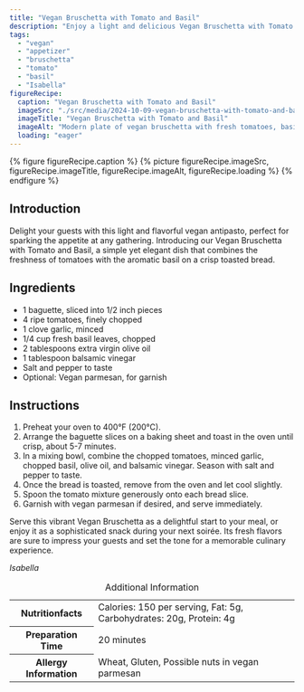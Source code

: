 ```yaml
---
title: "Vegan Bruschetta with Tomato and Basil"
description: "Enjoy a light and delicious Vegan Bruschetta with Tomato and Basil, perfect as an appetizer for any occasion. Simple, fresh, and vibrant!"
tags:
  - "vegan"
  - "appetizer"
  - "bruschetta"
  - "tomato"
  - "basil"
  - "Isabella"
figureRecipe: 
  caption: "Vegan Bruschetta with Tomato and Basil"
  imageSrc: "./src/media/2024-10-09-vegan-bruschetta-with-tomato-and-basil-1421.png"
  imageTitle: "Vegan Bruschetta with Tomato and Basil"
  imageAlt: "Modern plate of vegan bruschetta with fresh tomatoes, basil, and vegan parmesan on a tidy table, in a refined setting."
  loading: "eager"
---
```


{% figure figureRecipe.caption %}
{% picture figureRecipe.imageSrc, figureRecipe.imageTitle, figureRecipe.imageAlt, figureRecipe.loading %}
{% endfigure %}

## Introduction

Delight your guests with this light and flavorful vegan antipasto, perfect for sparking the appetite at any gathering. Introducing our Vegan Bruschetta with Tomato and Basil, a simple yet elegant dish that combines the freshness of tomatoes with the aromatic basil on a crisp toasted bread.

## Ingredients

- 1 baguette, sliced into 1/2 inch pieces
- 4 ripe tomatoes, finely chopped
- 1 clove garlic, minced
- 1/4 cup fresh basil leaves, chopped
- 2 tablespoons extra virgin olive oil
- 1 tablespoon balsamic vinegar
- Salt and pepper to taste
- Optional: Vegan parmesan, for garnish

## Instructions

1. Preheat your oven to 400°F (200°C).
2. Arrange the baguette slices on a baking sheet and toast in the oven until crisp, about 5-7 minutes.
3. In a mixing bowl, combine the chopped tomatoes, minced garlic, chopped basil, olive oil, and balsamic vinegar. Season with salt and pepper to taste.
4. Once the bread is toasted, remove from the oven and let cool slightly.
5. Spoon the tomato mixture generously onto each bread slice.
6. Garnish with vegan parmesan if desired, and serve immediately.

Serve this vibrant Vegan Bruschetta as a delightful start to your meal, or enjoy it as a sophisticated snack during your next soirée. Its fresh flavors are sure to impress your guests and set the tone for a memorable culinary experience.

*Isabella*

<table><caption class='sr-only'>Additional Information</caption><tr><th>Nutritionfacts</th><td>Calories: 150 per serving, Fat: 5g, Carbohydrates: 20g, Protein: 4g&nbsp;</td></tr><tr><th>Preparation Time</th><td>20 minutes&nbsp;</td></tr><tr><th>Allergy Information</th><td>Wheat, Gluten, Possible nuts in vegan parmesan&nbsp;</td></tr></table>

